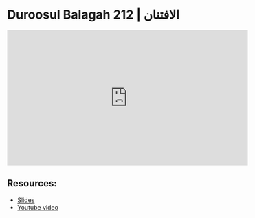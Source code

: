 # Duroosul Balagah 212 | الافتنان
                
<iframe width="560" height="315" src="https://www.youtube-nocookie.com/embed/GqN-5TKiBuQ?start=0" frameborder="0" allow="accelerometer; autoplay; encrypted-media; gyroscope; picture-in-picture" allowfullscreen="allowfullscreen">
</iframe><BR>

## Resources:
- [Slides](https://github.com/arshare/resources_balagha_pdfs)
- [Youtube video](https://www.youtube.com/watch?v=GqN-5TKiBuQ&list=PLzn0qdi6JpdvvXVuJ7kIusNquSxeyKJvc)

